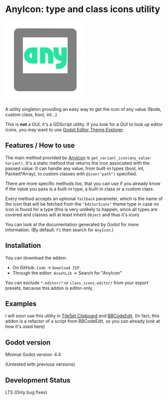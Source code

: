 # AnyIcon: type and class icons utility

![Addon's icon](/icon.svg)

A utility singleton providing an easy way to get the icon of any value (Node, custom class, bool, int...)

This is **not** a GUI, it's a GDScript utility. If you look for a GUI to 
look up editor icons, you may want to use
[Godot Editor Theme Explorer](https://github.com/YuriSizov/godot-editor-theme-explorer).



## Features / How to use

The main method provided by [AnyIcon](addons/class_icons.editor/class_icons.gd)
is `get_variant_icon(any_value: Variant)`. It's a static method that returns
the icon associated with the passed value. It can handle any value, from built-in
types (bool, int, Packed\*Array), to custom classes with `@icon("path")` specified.

There are more specific methods too, that you can use if you already know if the value
you pass is a built-in type, a built-in class or a custom class.

Every method accepts an optional `fallback` parameter,
which is the name of the icon that will be fetched from the `"EditorIcons"`
theme type in case no icon is found for a type
(this is very unlikely to happen, since all types are covered and classes
will at least inherit `Object` and thus it's icon)

You can look at the documentation generated by Godot for more information.
(By default: `F1` then search for `AnyIcon`.)



## Installation

You can download the addon:
- On GitHub: `Code` → `Download ZIP`.
- Through the editor: `AssetLib` → Search for "AnyIcon"

You can exclude `*.editor/*` or `class_icons.editor/` from your export presets,
because this addon is editor-only.


## Examples

I will soon use this utility in [TileSet Clipboard](https://github.com/xorblo-doitus/TileSet-Clipboard/) and [BBCodeEdit](https://github.com/xorblo-doitus/BBCodeEdit). (In fact, this addon is a refactor of a script from BBCodeEdit, so you can already look at how it's used here)



## Godot version

Minimal Godot version: 4.4

(Untested with previous versions)



## Development Status

LTS (Only bug fixes)
